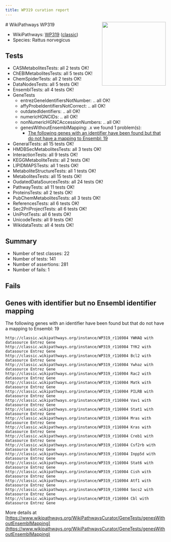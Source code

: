 ```yaml
---
title: WP319 curation report
---
```


<img style="float: right; width: 200px" src="https://upload.wikimedia.org/wikipedia/commons/thumb/8/83/Wplogo_with_text_500.png/640px-Wplogo_with_text_500.png" />
# WikiPathways WP319

* WikiPathways: [WP319](https://wikipathways.org/pathways/WP319) ([classic](https://classic.wikipathways.org/instance/WP319))
* Species: Rattus norvegicus
## Tests
* CASMetabolitesTests: all 2 tests OK!
* ChEBIMetabolitesTests: all 5 tests OK!
* ChemSpiderTests: all 2 tests OK!
* DataNodesTests: all 5 tests OK!
* EnsemblTests: all 4 tests OK!
* GeneTests
    * entrezGeneIdentifiersNotNumber: .. all OK!
    * affyProbeIdentifiersNotCorrect: .. all OK!
    * outdatedIdentifiers: .. all OK!
    * numericHGNCIDs: .. all OK!
    * nonNumericHGNCAccessionNumbers: .. all OK!
    * genesWithoutEnsemblMapping: .x we found 1 problem(s):
        * [The following genes with an identifier have been found but that do not have a mapping to Ensembl: 19](#c4e54316)
* GeneralTests: all 15 tests OK!
* HMDBSecMetabolitesTests: all 3 tests OK!
* InteractionTests: all 9 tests OK!
* KEGGMetaboliteTests: all 2 tests OK!
* LIPIDMAPSTests: all 1 tests OK!
* MetaboliteStructureTests: all 1 tests OK!
* MetabolitesTests: all 15 tests OK!
* OudatedDataSourcesTests: all 24 tests OK!
* PathwayTests: all 11 tests OK!
* ProteinsTests: all 2 tests OK!
* PubChemMetabolitesTests: all 3 tests OK!
* ReferencesTests: all 6 tests OK!
* Sec2PriProjectTests: all 6 tests OK!
* UniProtTests: all 6 tests OK!
* UnicodeTests: all 9 tests OK!
* WikidataTests: all 4 tests OK!


## Summary

* Number of test classes: 22
* Number of tests: 141
* Number of assertions: 281
* Number of fails: 1

## Fails

<a name="c4e54316" />

## Genes with identifier but no Ensembl identifier mapping

The following genes with an identifier have been found but that do not have a mapping to Ensembl: 19
```
http://classic.wikipathways.org/instance/WP319_r116984 YWHAQ with datasource Entrez Gene
http://classic.wikipathways.org/instance/WP319_r116984 TYK2 with datasource Entrez Gene
http://classic.wikipathways.org/instance/WP319_r116984 Bcl2 with datasource Entrez Gene
http://classic.wikipathways.org/instance/WP319_r116984 Ywhaz with datasource Entrez Gene
http://classic.wikipathways.org/instance/WP319_r116984 Rac2 with datasource Entrez Gene
http://classic.wikipathways.org/instance/WP319_r116984 Matk with datasource Entrez Gene
http://classic.wikipathways.org/instance/WP319_r116984 PILRB with datasource Entrez Gene
http://classic.wikipathways.org/instance/WP319_r116984 Vav1 with datasource Entrez Gene
http://classic.wikipathways.org/instance/WP319_r116984 Stat1 with datasource Entrez Gene
http://classic.wikipathways.org/instance/WP319_r116984 Mras with datasource Entrez Gene
http://classic.wikipathways.org/instance/WP319_r116984 Kras with datasource Entrez Gene
http://classic.wikipathways.org/instance/WP319_r116984 Creb1 with datasource Entrez Gene
http://classic.wikipathways.org/instance/WP319_r116984 Csf2rb with datasource Entrez Gene
http://classic.wikipathways.org/instance/WP319_r116984 Inpp5d with datasource Entrez Gene
http://classic.wikipathways.org/instance/WP319_r116984 Stat6 with datasource Entrez Gene
http://classic.wikipathways.org/instance/WP319_r116984 Cish with datasource Entrez Gene
http://classic.wikipathways.org/instance/WP319_r116984 Atf1 with datasource Entrez Gene
http://classic.wikipathways.org/instance/WP319_r116984 Socs2 with datasource Entrez Gene
http://classic.wikipathways.org/instance/WP319_r116984 Cbl with datasource Entrez Gene
```

More details at [https://www.wikipathways.org/WikiPathwaysCurator/GeneTests/genesWithoutEnsemblMapping](https://www.wikipathways.org/WikiPathwaysCurator/GeneTests/genesWithoutEnsemblMapping)

